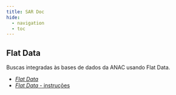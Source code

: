 ```yaml
---
title: SAR Doc
hide:
  - navigation
  - toc
---
```


## Flat Data

Buscas integradas às bases de dados da ANAC usando Flat Data. 

- [_Flat Data_](/sardoc/Ferramentas/Flat%20Data)
- [_Flat Data_ - instruções](/sardoc/Ferramentas/Flat%20Data/instrucoes-flat-data/)
